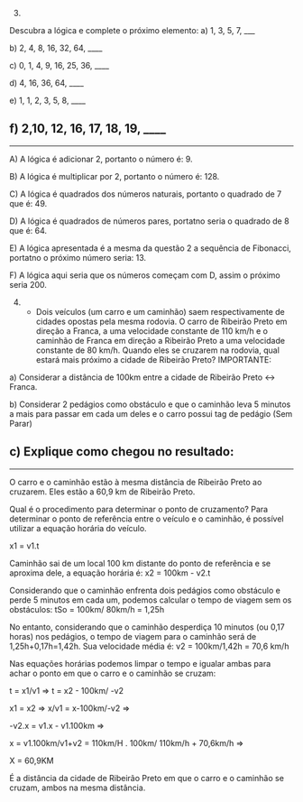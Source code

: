 3)
Descubra a lógica e complete o próximo elemento:
a) 1, 3, 5, 7, ___

b) 2, 4, 8, 16, 32, 64, ____

c) 0, 1, 4, 9, 16, 25, 36, ____

d) 4, 16, 36, 64, ____

e) 1, 1, 2, 3, 5, 8, ____

f) 2,10, 12, 16, 17, 18, 19, ____
-------------------------------------------------------------------------------------------
-------------------------------------------------------------------------------------------
A) A lógica é adicionar 2, portanto o número é: 9.

B) A lógica é multiplicar por 2, portanto o número é: 128.

C) A lógica é quadrados dos números naturais, portanto o quadrado de 7 que é: 49.

D) A lógica é quadrados de números pares, portatno seria o quadrado de 8 que é: 64.

E) A lógica apresentada é a mesma da questão 2 a sequência de Fibonacci, portatno o próximo número seria: 13.

F) A lógica aqui seria que os números começam com D, assim o próximo seria 200.


4) - Dois veículos (um carro e um caminhão) saem respectivamente de cidades opostas pela mesma rodovia. O carro de Ribeirão Preto em direção a Franca,
a uma velocidade constante de 110 km/h e o caminhão de Franca em direção a Ribeirão Preto a uma velocidade constante de 80 km/h. Quando eles se cruzarem na rodovia,
qual estará mais próximo a cidade de Ribeirão Preto?
IMPORTANTE:

a) Considerar a distância de 100km entre a cidade de Ribeirão Preto <-> Franca.

b) Considerar 2 pedágios como obstáculo e que o caminhão leva 5 minutos a mais para passar em cada um deles e o carro possui tag de pedágio (Sem Parar)

c) Explique como chegou no resultado:
-------------------------------------------------------------------------------------------
-------------------------------------------------------------------------------------------
O carro e o caminhão estão à mesma distância de Ribeirão Preto ao cruzarem. Eles estão a 60,9 km de Ribeirão Preto.

Qual é o procedimento para determinar o ponto de cruzamento?
Para determinar o ponto de referência entre o veículo e o caminhão, é possível utilizar a equação horária do veículo.

x1 = v1.t

Caminhão sai de um local 100 km distante do ponto de referência e se aproxima dele, a equação horária é:
x2 = 100km - v2.t


Considerando que o caminhão enfrenta dois pedágios como obstáculo e perde 5 minutos em cada um, podemos calcular o tempo de viagem sem os obstáculos:
tSo = 100km/ 80km/h = 1,25h


No entanto, considerando que o caminhão desperdiça 10 minutos (ou 0,17 horas) nos pedágios, o tempo de viagem para o caminhão será de 1,25h+0,17h=1,42h. Sua velocidade média é:
v2 = 100km/1,42h = 70,6 km/h


Nas equações horárias podemos limpar o tempo e igualar ambas para achar o ponto em que o carro e o caminhão se cruzam:

t = x1/v1  =>  t = x2 - 100km/ -v2

x1 = x2 => x/v1 = x-100km/-v2  =>

-v2.x = v1.x - v1.100km  =>

x = v1.100km/v1+v2 = 110km/H . 100km/ 110km/h + 70,6km/h  =>

X = 60,9KM

É a distância da cidade de Ribeirão Preto em que o carro e o caminhão se cruzam, ambos na mesma distância.
